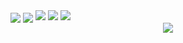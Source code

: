 <!--状态展示：-->
<img align="center"  src="https://github-readme-stats.vercel.app/api?username=weng-xiu&show_icons=true&theme=radical"/>

<!--语言使用统计：-->
<img align="center"  src="https://github-readme-stats.vercel.app/api/top-langs/?username=weng-xiu&theme=radical&layout=compact"  />

<!--Shields（GitHub 徽章）-->
<span > 
  <img src="https://img.shields.io/badge/-HTML5-E34F26?style=flat-square&logo=html5&logoColor=white" /> 
  <img src="https://img.shields.io/badge/-CSS3-1572B6?style=flat-square&logo=css3" /> 
  <img src="https://img.shields.io/badge/-JavaScript-oringe?style=flat-square&logo=javascript" /> 
</span>

<!--GitHub Readme Activity Graph （GitHub 活动统计图）-->
<div align="center"> <img src="https://activity-graph.herokuapp.com/graph?username=sun0225SUN&theme=xcode" /> </div>
